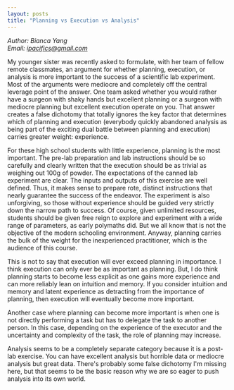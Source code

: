 ```yaml
---
layout: posts
title: "Planning vs Execution vs Analysis"
---
```

*Author: Bianca Yang*<br>
*Email: <a href="mailto:ipacifics@gmail.com?subject=Hello from the XDRT Blog">ipacifics@gmail.com</a>*<br>

My younger sister was recently asked to formulate, with her team of fellow
remote classmates, an argument for whether planning, execution, or analysis is
more important to the success of a scientific lab experiment. Most of the
arguments were mediocre and completely off the central leverage point of the
answer. One team asked whether you would rather have a surgeon with shaky hands
but excellent planning or a surgeon with mediocre planning but excellent
execution operate on you. That answer creates a false dichotomy that totally
ignores the key factor that determines which of planning and execution
(everybody quickly abandoned analysis as being part of the exciting dual battle
between planning and execution) carries greater weight: experience.

For these high school students with little experience, planning is the most
important. The pre-lab preparation and lab instructions should be so carefully
and clearly written that the execution should be as trivial as weighing out 100g
of powder. The expectations of the canned lab experiment are clear. The inputs
and outputs of this exercise are well defined. Thus, it makes sense to prepare
rote, distinct instructions that nearly guarantee the success of the endeavor.
The experiment is also unforgiving, so those without experience should be guided
very strictly down the narrow path to success. Of course, given unlimited
resources, students should be given free reign to explore and experiment with
a wide range of parameters, as early polymaths did. But we all know that is not
the objective of the modern schooling environment. Anyway, planning carries the
bulk of the weight for the inexperienced practitioner, which is the audience of
this course.

This is not to say that execution will ever exceed planning in importance. I
think execution can only ever be as important as planning. But, I do think
planning starts to become less explicit as one gains more experience and can
more reliably lean on intuition and memory. If you consider intuition and memory
and latent experience as detracting from the importance of planning, then
execution will eventually become more important.

Another case where planning can become more important is when one is not
directly performing a task but has to delegate the task to another person. In
this case, depending on the experience of the executor and the uncertainty and
complexity of the task, the role of planning may increase.

Analysis seems to be a completely separate category because it is a post-lab
exercise. You can have excellent analysis but horrible data or mediocre analysis
but great data. There's probably some false dichotomy I'm missing here, but that
seems to be the basic reason why we are so eager to push analysis into its own
world.
